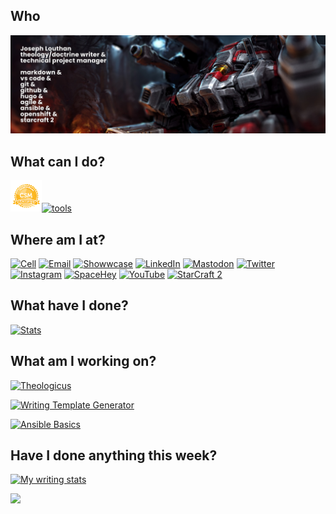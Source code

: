 ## Who

[![](banner.jpg)](https://theologic.us/)

## What can I do?

<a href="https://bcert.me/sqqjyozaw" target="_blank"><img width="50" height="50" src="csm-98x98.png"></a>[![tools](https://skillicons.dev/icons?i=vscode,vim,md,css,html,linux,ansible,bash,git,github,gitlab,jenkins,netlify,openshift)](https://theologic.us/contact-me/)

## Where am I at?

[![Cell](https://img.shields.io/badge/SMS-joseph-437790?style=for-the-badge&logo=Apple)](sms:8177071486)
[![Email](https://img.shields.io/badge/Email-joseph-success?style=for-the-badge&logo=Minutemailer)](mailto:joe@theologic.us)
[![Showwcase](https://img.shields.io/badge/Showwcase-joelouthan-D17FF3?style=for-the-badge)](https://joelouthan.showwcase.com)
[![LinkedIn](https://img.shields.io/badge/linkedin-joelouthan-0C66C2?style=for-the-badge&logo=linkedin)](https://linkedin.com/in/joelouthan)
<a href="https://bibly.com/@joseph" rel="me">[![Mastodon](https://img.shields.io/badge/Mastodon-joseph@bibly.com-6D6EFE?domain=https%3A%2F%2Fbibly.com&style=for-the-badge&logo=mastodon)](https://bibly.com/@joseph)</a>
[![Twitter](https://img.shields.io/badge/Twitter-josephlouthan-blue?style=for-the-badge&logo=twitter)](https://twitter.com/josephlouthan)
[![Instagram](https://img.shields.io/badge/Instagram-josephlouthan-E4405F?style=for-the-badge&logo=instagram)](https://www.instagram.com/josephlouthan/)
[![SpaceHey](https://img.shields.io/badge/SpaceHey-josephlouthan-1C4ED8?style=for-the-badge&logo=spacehey)](https://spacehey.com/josephlouthan)
[![YouTube](https://img.shields.io/badge/Youtube-Theologicus-FF0100?style=for-the-badge&logo=youtube)](https://www.youtube.com/channel/UC2OGCVvHpHJo9dTVSSDz7ZQ)
[![StarCraft 2](https://img.shields.io/badge/StarCraft%202-Nachoz-80A6C6?style=for-the-badge)](https://starcraft2.com/en-us/profile/1/1/9753175)

## What have I done?

[![Stats](https://github-readme-stats-iivg.vercel.app/api?username=joelouthan&show_icons=true&line_height=27&count_private=true&theme=highcontrast&hide=contribs&show_icons=true)](https://github.com/joelouthan)

## What am I working on?

[![Theologicus](https://github-readme-stats-iivg.vercel.app/api/pin/?username=joelouthan&repo=theologic.us&theme=highcontrast)](https://github.com/joelouthan/theologic.us)

[![Writing Template Generator](https://github-readme-stats-iivg.vercel.app/api/pin/?username=joelouthan&repo=writing-template-generator&theme=highcontrast)](https://github.com/joelouthan/writing-template-generator)

[![Ansible Basics](https://github-readme-stats-iivg.vercel.app/api/pin/?username=joelouthan&repo=ansible-basics&theme=highcontrast)](https://github.com/joelouthan/ansible-basics)

## Have I done anything this week?
[![My writing stats](https://github-readme-stats-iivg.vercel.app/api/wakatime?username=@joelouthan&theme=highcontrast)](https://github.com/joelouthan/theologic.us)

![](https://github-readme-streak-stats.herokuapp.com/?user=joelouthan&theme=dark)
